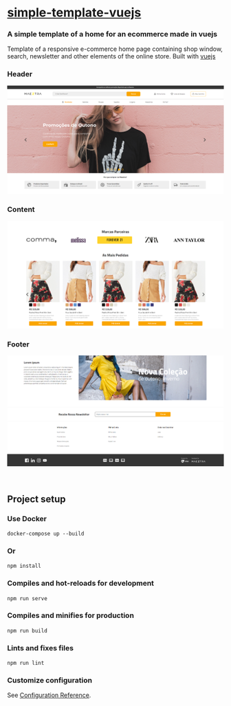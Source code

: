 
# [simple-template-vuejs](https://erickferreir4.github.io/simple-template-vuejs/)


### A simple template of a home for an ecommerce made in vuejs


Template of a responsive e-commerce home page containing shop window, search, newsletter and other elements of the online store. Built with [vuejs](https://vuejs.org/)

### Header
![header](https://github.com/erickferreir4/simple-template-vuejs/blob/master/src/assets/img1.PNG?raw=true)

### Content
![content](https://github.com/erickferreir4/simple-template-vuejs/blob/master/src/assets/img2.PNG?raw=true)

### Footer
![footer](https://github.com/erickferreir4/simple-template-vuejs/blob/master/src/assets/img3.PNG?raw=true)


<br>

## Project setup

### Use Docker

```
docker-compose up --build
```

### Or

```
npm install
```

### Compiles and hot-reloads for development
```
npm run serve
```

### Compiles and minifies for production
```
npm run build
```

### Lints and fixes files
```
npm run lint
```

### Customize configuration
See [Configuration Reference](https://cli.vuejs.org/config/).
